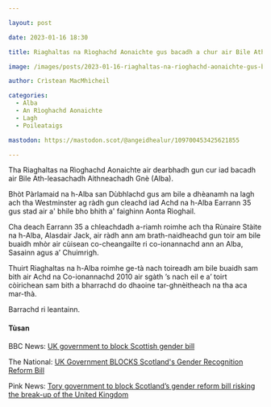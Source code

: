 ```yaml
---

layout: post

date: 2023-01-16 18:30

title: Riaghaltas na Rìoghachd Aonaichte gus bacadh a chur air Bile Ath-leasachadh Aithneachadh Gnè (Alba)

image: /images/posts/2023-01-16-riaghaltas-na-rioghachd-aonaichte-gus-bacadh-a-chur-air-bile-ath-leasachadh-gne-alba.webp

author: Crìstean MacMhìcheil

categories:
  - Alba
  - An Rìoghachd Aonaichte
  - Lagh
  - Poileataigs

mastodon: https://mastodon.scot/@angeidhealur/109700453425621855

---
```


Tha Riaghaltas na Rìoghachd Aonaichte air dearbhadh gun cur iad bacadh air Bile Ath-leasachadh Aithneachadh Gnè (Alba).

Bhòt Pàrlamaid na h-Alba san Dùbhlachd gus am bile a dhèanamh na lagh ach tha Westminster ag ràdh gun cleachd iad Achd na h-Alba Earrann 35 gus stad air a' bhile bho bhith a' faighinn Aonta Rìoghail.

Cha deach Earrann 35 a chleachdadh a-riamh roimhe ach tha Rùnaire Stàite na h-Alba, Alasdair Jack, air ràdh ann am brath-naidheachd gun toir am bile buaidh mhòr air cùisean co-cheangailte ri co-ionannachd ann an Alba, Sasainn agus a’ Chuimrigh.

Thuirt Riaghaltas na h-Alba roimhe ge-tà nach toireadh am bile buaidh sam bith air Achd na Co-ionannachd 2010 air sgàth ’s nach eil e a’ toirt còirichean sam bith a bharrachd do dhaoine tar-ghnèitheach na tha aca mar-thà.

Barrachd ri leantainn.

#### Tùsan

BBC News: [UK government to block Scottish gender bill](https://www.bbc.co.uk/news/uk-politics-64288757)

The National: [UK Government BLOCKS Scotland's Gender Recognition Reform Bill](https://www.thenational.scot/news/23252960.uk-government-blocks-scotlands-gender-recognition-reform-bill/)

Pink News: [Tory government to block Scotland’s gender reform bill risking the break-up of the United Kingdom](https://www.thepinknews.com/2023/01/16/tory-government-blocks-scotland-gender-bill/)
